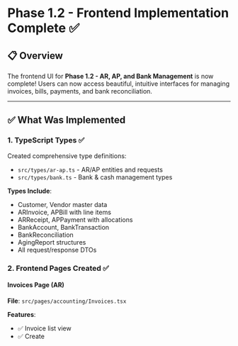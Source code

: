 # Phase 1.2 - Frontend Implementation Complete ✅

## 📋 Overview

The frontend UI for **Phase 1.2 - AR, AP, and Bank Management** is now complete! Users can now access beautiful, intuitive interfaces for managing invoices, bills, payments, and bank reconciliation.

---

## ✅ What Was Implemented

### 1. **TypeScript Types** ✅

Created comprehensive type definitions:
- `src/types/ar-ap.ts` - AR/AP entities and requests
- `src/types/bank.ts` - Bank & cash management types

**Types Include**:
- Customer, Vendor master data
- ARInvoice, APBill with line items
- ARReceipt, APPayment with allocations
- BankAccount, BankTransaction
- BankReconciliation
- AgingReport structures
- All request/response DTOs

### 2. **Frontend Pages Created** ✅

#### **Invoices Page** (AR)
**File**: `src/pages/accounting/Invoices.tsx`

**Features**:
- ✅ Invoice list view
- ✅ Create












